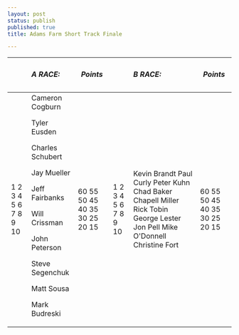 ```yaml
---
layout: post
status: publish
published: true
title: Adams Farm Short Track Finale

---
```


<table>

<tbody>

<tr>

<th></th>

<th align="left">

<h5>A RACE:</h5>

</th>

<th>

<h5>Points</h5>

</th>

<th></th>

<th align="left">

<h5>B RACE:</h5>

</th>

<th>

<h5>Points</h5>

</th>

</tr>

</tbody>

<tbody>

<tr>

<td style="padding-right: 8px">
1
2
3
4
5
6
7
8
9
10
</td>

<td style="padding-right: 8px">
Cameron Cogburn		


Tyler Eusden

Charles Schubert

Jay Mueller

Jeff Fairbanks

Will Crissman

John Peterson

Steve Segenchuk

Matt Sousa

Mark Budreski
</td>

<td>
60
55
50
45
40
35
30
25
20
15</td>

<td style="padding-right: 8px">
1
2
3
4
5
6
7
8
9
10</td>

<td style="padding-right: 8px">Kevin Brandt
Paul Curly
Peter Kuhn
Chad Baker
Chapell Miller
Rick Tobin
George Lester
Jon Pell
Mike O'Donnell
Christine Fort</td>

<td>60
55
50
45
40
35
30
25
20
15</td>

</tr>

</tbody>

</table>

&nbsp;

